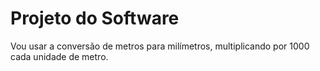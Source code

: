 # Projeto do Software

Vou usar a conversão de metros para milímetros, multiplicando por 1000 cada unidade de metro.